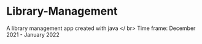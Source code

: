 # Library-Management
A library management app created with java </ br>
Time frame: December 2021 - January 2022

